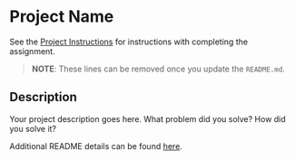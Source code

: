 # Project Name

See the [Project Instructions](./INSTRUCTIONS.md) for instructions with completing the assignment.

> **NOTE**: These lines can be removed once you update the `README.md`.

## Description

Your project description goes here. What problem did you solve? How did you solve it?

Additional README details can be found [here](https://github.com/PrimeAcademy/readme-template/blob/master/README.md).
